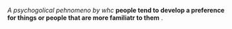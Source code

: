 *A psychogolical pehnomeno by whc* **people tend to develop a preference for things or people that are more familiatr to them** .